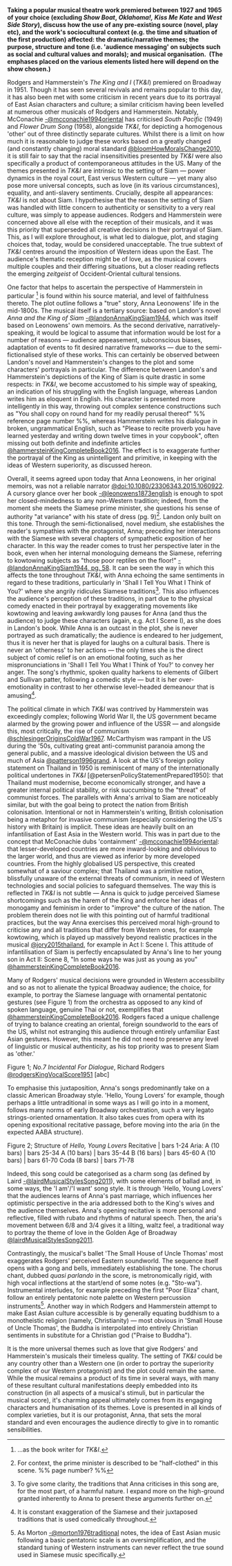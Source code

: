 **Taking a popular musical theatre work premiered between 1927 and 1965 of your choice (excluding _Show Boat_, _Oklahoma!,_ _Kiss Me Kate_ and _West Side Story_), discuss how the use of any pre-existing source (novel, play etc), and the work's sociocultural context (e.g. the time and situation of the first production) affected: the dramatic/narrative themes; the purpose, structure and tone (i.e. 'audience messaging' on subjects such as social and cultural values and morals); and musical organisation.  (The emphases placed on the various elements listed here will depend on the show chosen.)** 


Rodgers and Hammerstein's *The King and I* (*TK&I*) premiered on Broadway in 1951. Though it has seen several revivals and remains popular to this day, it has also been met with some criticism in recent years due to its portrayal of East Asian characters and culture; a similar criticism having been levelled at numerous other musicals of Rodgers and Hammerstein. Notably, McConachie [-@mcconachie1994oriental](Uni%20Work/YEAR%203/SS%20Diss%20(Ludo)/Reading%20notes/@mcconachie1994oriental.md) has criticised *South Pacific* (1949) and *Flower Drum Song* (1958), alongside *TK&I*, for depicting a homogenous 'other' out of three distinctly separate cultures. Whilst there is a limit on how much it is reasonable to judge these works based on a greatly changed (and constantly changing) moral standard [@bloomHowMoralsChange2010](Uni%20Work/YEAR%203/SS%20Diss%20(Ludo)/Reading%20notes/@bloomHowMoralsChange2010.md), it is still fair to say that the racial insensitivities presented by *TK&I* were also specifically a product of contemporaneous attitudes in the US.
Many of the themes presented in *TK&I* are intrinsic to the setting of Siam — power dynamics in the royal court, East versus Western culture — yet many also pose more universal concepts, such as love (in its various circumstances), equality, and anti-slavery sentiments.
Crucially, despite all appearances: *TK&I* is not about Siam. I hypothesise that the reason the setting of Siam was handled with little concern to authenticity or sensitivity to a very real culture, was simply to appease audiences. Rodgers and Hammerstein were concerned above all else with the reception of their musicals, and it was this priority that superseded all creative decisions in their portrayal of Siam. This, as I will explore throughout, is what led to dialogue, plot, and staging choices that, today, would be considered unacceptable. The true subtext of *TK&I* centres around the imposition of Western ideas upon the East. The audience's thematic reception might be of love, as the musical covers multiple couples and their differing situations, but a closer reading reflects the emerging *zeitgeist* of Occident-Oriental cultural tensions.


One factor that helps to ascertain the perspective of Hammerstein in particular [^1] is found within his source material, and level of faithfulness thereto. The plot outline follows a "true" story, Anna Leonowens' life in the mid-1800s. The musical itself is a tertiary source: based on Landon's novel *Anna and the King of Siam* [-@landonAnnaKingSiam1944](Uni%20Work/YEAR%203/SS%20Diss%20(Ludo)/Reading%20notes/@landonAnnaKingSiam1944.md), which was itself based on Leonowens' own memoirs. As the second derivative, narratively-speaking, it would be logical to assume that information would be lost for a number of reasons — audience appeasement, subconscious biases, adaptation of events to fit desired narrative frameworks — due to the semi-fictionalised style of these works. This can certainly be observed between Landon's novel and Hammerstein's changes to the plot and some characters' portrayals in particular.
The difference between Landon's and Hammerstein's depictions of the King of Siam is quite drastic in some respects: in *TK&I*, we become accustomed to his simple way of speaking, an indication of his struggling with the English language, whereas Landon writes him as eloquent in English. His character is presented more intelligently in this way, throwing out complex sentence constructions such as "You shall copy on round hand for my readily perusal thereof" %% reference page number %%, whereas Hammerstein writes his dialogue in broken, ungrammatical English, such as "Please to recite proverb you have learned yesterday and writing down twelve times in your copybook", often missing out both definite and indefinite articles [@hammersteinKingCompleteBook2016](@hammersteinKingCompleteBook2016.md). The effect is to exaggerate further the portrayal of the King as unintelligent and primitive, in keeping with the ideas of Western superiority, as discussed hereon.

Overall, it seems agreed upon today that Anna Leonowens, in her original memoirs, was not a reliable narrator [@doi:10.1080/23306343.2015.1060922](Uni%20Work/YEAR%203/SS%20Diss%20(Ludo)/Reading%20notes/@doi_10.1080_23306343.2015.1060922.md). A cursory glance over her book [-@leonowens1873english](@leonowens1873english.md) is enough to spot her closed-mindedness to any non-Western tradition; indeed, from the moment she meets the Siamese prime minister, she questions his sense of authority "at variance" with his state of dress (pg. 9)[^2]. Landon only built on this tone. Through the semi-fictionalised, novel medium, she establishes the reader's sympathies with the protagonist, Anna; preceding her interactions with the Siamese with several chapters of sympathetic exposition of her character. In this way  the reader comes to trust her perspective later in the book, even when her internal monologuing demeans the Siamese, referring to kowtowing subjects as "those poor reptiles on the floor!" [-@landonAnnaKingSiam1944, pg. 58](Uni%20Work/YEAR%203/SS%20Diss%20(Ludo)/Reading%20notes/@landonAnnaKingSiam1944.md). It can be seen the way in which this affects the tone throughout *TK&I*, with Anna echoing the same sentiments in regard to these traditions, particularly in 'Shall I Tell You What I Think of You?' where she angrily ridicules Siamese traditions[^3]. This also influences the audience's perception of these traditions, in part due to the physical comedy enacted in their portrayal by exaggerating movements like kowtowing and leaving awkwardly long pauses for Anna (and thus the audience) to judge these characters (again, e.g. Act I Scene I), as she does in Landon's book. 
While Anna is an outcast in the plot, she is never portrayed as such dramatically; the audience is endeared to her judgement, thus it is never her that is played for laughs on a cultural basis. There is never an 'otherness' to her actions — the only times she is the direct subject of comic relief is on an emotional footing, such as her mispronunciations in 'Shall I Tell You What I Think of You?' to convey her anger. The song's rhythmic, spoken quality harkens to elements of Gilbert and Sullivan patter, following a comedic style — but it is her over-emotionality in contrast to her otherwise level-headed demeanour that is amusing[^5].

The political climate in which *TK&I* was contrived by Hammerstein was exceedingly complex; following World War II, the US government became alarmed by the growing power and influence of the USSR — and alongside this, most critically, the rise of communism [@schlesingerOriginsColdWar1967](@schlesingerOriginsColdWar1967.md). McCarthyism was rampant in the US during the '50s, cultivating great anti-communist paranoia among the general public, and a massive ideological division between the US and much of Asia [@patterson1996grand](Uni%20Work/YEAR%203/SS%20Diss%20(Ludo)/Reading%20notes/@patterson1996grand.md). 
A look at the US's foreign policy statement on Thailand in 1950 is reminiscent of many of the internationally political undertones in *TK&I* [@petersenPolicyStatementPrepared1950]: that Thailand must modernise, become economically stronger, and have a greater internal political stability, or risk succumbing to the "threat" of communist forces. The parallels with Anna's arrival to Siam are noticeably similar, but with the goal being to protect the nation from British colonisation. Intentional or not in Hammerstein's writing, British colonisation being a metaphor for invasive communism (especially considering the US's history with Britain) is implicit.
These ideas are heavily built on an infantilisation of East Asia in the Western world. This was in part due to the concept that McConachie dubs 'containment' [-@mcconachie1994oriental](Uni%20Work/YEAR%203/SS%20Diss%20(Ludo)/Reading%20notes/@mcconachie1994oriental.md): that lesser-developed countries are more inward-looking and oblivious to the larger world, and thus are viewed as inferior by more developed countries. From the highly globalised US perspective, this created somewhat of a saviour complex; that Thailand was a primitive nation, blissfully unaware of the external threats of communism, in need of Western technologies and social policies to safeguard themselves. The way this is reflected in *TK&I* is not subtle — Anna is quick to judge perceived Siamese shortcomings such as the harem of the King and enforce her ideas of monogamy and feminism in order to "improve" the culture of the nation. 
The problem therein does not lie with this pointing out of harmful traditional practices, but the way Anna exercises this perceived moral high-ground to criticise any and all traditions that differ from Western ones, for example kowtowing, which is played up massively beyond realistic practices in the musical [@jory2015thailand](@jory2015thailand.md), for example in Act I: Scene I.
This attitude of infantilisation of Siam is perfectly encapsulated by Anna's line to her young son in Act II: Scene 8, "In some ways he was just as young as you" [@hammersteinKingCompleteBook2016](Uni%20Work/YEAR%203/SS%20Diss%20(Ludo)/Reading%20notes/@hammersteinKingCompleteBook2016.md).

Many of Rodgers' musical decisions were grounded in Western accessibility and so as not to alienate the typical Broadway audience; the choice, for example, to portray the Siamese language with ornamental pentatonic gestures (see Figure 1) from the orchestra as opposed to any kind of spoken language, genuine Thai or not, exemplifies that [@hammersteinKingCompleteBook2016](Uni%20Work/YEAR%203/SS%20Diss%20(Ludo)/Reading%20notes/@hammersteinKingCompleteBook2016.md). Rodgers faced a unique challenge of trying to balance creating an oriental, foreign soundworld to the ears of the US, whilst not estranging this audience through entirely unfamiliar East Asian gestures. However, this meant he did not need to preserve any level of linguistic or musical authenticity, as his top priority was to present Siam as 'other.'

Figure 1; *No.7 Incidental For Dialogue*, Richard Rodgers [@rodgersKingVocalScore1951](@rodgersKingVocalScore1951.md)
[abc]

To emphasise this juxtaposition, Anna's songs predominantly take on a classic American Broadway style. 'Hello, Young Lovers' for example, though perhaps a little untraditional in some ways as I will go into in a moment, follows many norms of early Broadway orchestration, such a very legato strings-oriented ornamentation. It also takes cues from opera with its opening expositional recitative passage, before moving into the aria (in the expected AABA structure).

Figure 2; Structure of *Hello, Young Lovers*
Recitative | bars 1-24
Aria:
A (10 bars) | bars 25-34
A (10 bars) | bars 35-44
B (16 bars) | bars 45-60
A (10 bars) | bars 61-70
Coda (8 bars) | bars 71-78

Indeed, this song could be categorised as a charm song (as defined by Laird [-@lairdMusicalStylesSong2011](-@lairdMusicalStylesSong2011.md)), with some elements of ballad and, in some ways, the 'I am'/'I want' song style. It is through 'Hello, Young Lovers' that the audiences learns of Anna's past marriage, which influences her optimistic perspective in the aria addressed both to the King's wives and the audience themselves. Anna's opening recitative is more personal and reflective, filled with rubato and rhythms of natural speech. Then, the aria's movement between 6/8 and 3/4 gives it a lilting, waltz feel, a traditional way to portray the theme of love in the Golden Age of Broadway [@lairdMusicalStylesSong2011](Uni%20Work/YEAR%203/SS%20Diss%20(Ludo)/Reading%20notes/@lairdMusicalStylesSong2011.md).

Contrastingly, the musical's ballet 'The Small House of Uncle Thomas' most exaggerates Rodgers' perceived Eastern soundworld. The sequence itself opens with a gong and bells, immediately establishing the tone. The chorus chant, dubbed *quasi parlando* in the score, is metronomically rigid, with high vocal inflections at the start/end of some notes (e.g. "Sto-wa"). Instrumental interludes, for example preceding the first "Poor Eliza" chant, follow an entirely pentatonic note palette on Western percussion instruments[^4].
Another way in which Rodgers and Hammerstein attempt to make East Asian culture accessible is by generally equating buddhism to a monotheistic religion (namely, Christianity) — most obvious in 'Small House of Uncle Thomas', the Buddha is interpolated into entirely Christian sentiments in substitute for a Christian god ("Praise to Buddha").


It is the more universal themes such as love that give Rodgers' and Hammerstein's musicals their timeless quality. The setting of *TK&I* could be any country other than a Western one (in order to portray the superiority complex of our Western protagonist) and the plot could remain the same.
While the musical remains a product of its time in several ways, with many of these resultant cultural manifestations deeply embedded into its construction (in all aspects of a musical's stimuli, but in particular the musical score), it's charming appeal ultimately comes from its engaging characters and humanisation of its themes. Love is presented in all kinds of complex varieties, but it is our protagonist, Anna, that sets the moral standard and even encourages the audience directly to give in to romantic sensibilities.


[^1]: ...as the book writer for *TK&I*.
[^2]: For context, the prime minister is described to be "half-clothed" in this scene. %% page number? %%
[^3]: To give some clarity, the traditions that Anna criticises in this song are, for the most part, of a harmful nature. I expand more on the high-ground granted inherently to Anna to present these arguments further on.
[^4]: As Morton [-@morton1976traditional](@morton1976traditional.md) notes, the idea of East Asian music following a basic pentatonic scale is an oversimplification, and the standard tuning of Western instruments can never reflect the true sound used in Siamese music specifically.
[^5]: It is constant exaggeration of the Siamese and their juxtaposed traditions that is used comedically throughout.